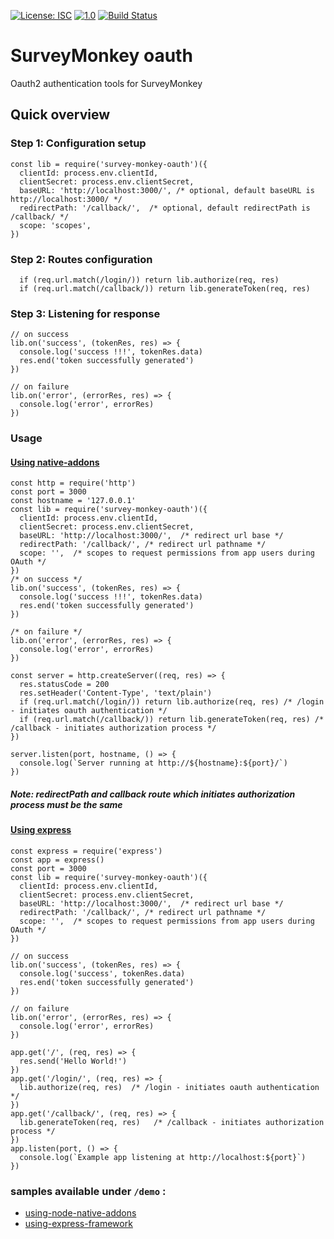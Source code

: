 [![License: ISC](https://img.shields.io/badge/License-ISC-blue.svg)](https://opensource.org/licenses/ISC) 
[![1.0](https://badge.fury.io/js/survey-monkey-streams.svg)](//npmjs.com/package/react-js-css-loaders)
[![Build Status](https://travis-ci.org/amareshsm/survey-monkey-oauth.svg?branch=master)](https://travis-ci.org/amareshsm/survey-monkey-oauth)

# SurveyMonkey oauth #
Oauth2 authentication tools for SurveyMonkey
## Quick overview ##
### Step 1: Configuration setup ###
```
const lib = require('survey-monkey-oauth')({
  clientId: process.env.clientId,
  clientSecret: process.env.clientSecret,
  baseURL: 'http://localhost:3000/', /* optional, default baseURL is http://localhost:3000/ */
  redirectPath: '/callback/',  /* optional, default redirectPath is /callback/ */
  scope: 'scopes',
})
```
### Step 2: Routes configuration ###
```
  if (req.url.match(/login/)) return lib.authorize(req, res)
  if (req.url.match(/callback/)) return lib.generateToken(req, res)
```

### Step 3: Listening for response ###
```
// on success
lib.on('success', (tokenRes, res) => {
  console.log('success !!!', tokenRes.data)
  res.end('token successfully generated')
})

// on failure
lib.on('error', (errorRes, res) => {
  console.log('error', errorRes)
})
```
### Usage ###  
#### [Using native-addons](https://github.com/amareshsm/survey-monkey-oauth/tree/master/demo/native-api) ####
```
const http = require('http')
const port = 3000
const hostname = '127.0.0.1'
const lib = require('survey-monkey-oauth')({
  clientId: process.env.clientId,
  clientSecret: process.env.clientSecret,
  baseURL: 'http://localhost:3000/',  /* redirect url base */
  redirectPath: '/callback/', /* redirect url pathname */
  scope: '',  /* scopes to request permissions from app users during OAuth */
})
/* on success */
lib.on('success', (tokenRes, res) => {
  console.log('success !!!', tokenRes.data)
  res.end('token successfully generated')
})

/* on failure */
lib.on('error', (errorRes, res) => {
  console.log('error', errorRes)
})

const server = http.createServer((req, res) => {
  res.statusCode = 200
  res.setHeader('Content-Type', 'text/plain')
  if (req.url.match(/login/)) return lib.authorize(req, res) /* /login - initiates oauth authentication */
  if (req.url.match(/callback/)) return lib.generateToken(req, res) /* /callback - initiates authorization process */
})

server.listen(port, hostname, () => {
  console.log(`Server running at http://${hostname}:${port}/`)
})
```
##### ***Note: redirectPath and callback route which initiates authorization process must be the same*** #####
#### [Using express](https://github.com/amareshsm/survey-monkey-oauth/tree/master/demo/express-framework)  ####
```
const express = require('express')
const app = express()
const port = 3000
const lib = require('survey-monkey-oauth')({
  clientId: process.env.clientId,
  clientSecret: process.env.clientSecret,
  baseURL: 'http://localhost:3000/',  /* redirect url base */
  redirectPath: '/callback/', /* redirect url pathname */
  scope: '',  /* scopes to request permissions from app users during OAuth */
})

// on success
lib.on('success', (tokenRes, res) => {
  console.log('success', tokenRes.data)
  res.end('token successfully generated')
})

// on failure
lib.on('error', (errorRes, res) => {
  console.log('error', errorRes)
})

app.get('/', (req, res) => {
  res.send('Hello World!')
})
app.get('/login/', (req, res) => {
  lib.authorize(req, res)  /* /login - initiates oauth authentication */
})
app.get('/callback/', (req, res) => {
  lib.generateToken(req, res)   /* /callback - initiates authorization process */
})
app.listen(port, () => {
  console.log(`Example app listening at http://localhost:${port}`)
})
```
### samples available under `/demo` : ###

*  [using-node-native-addons](https://github.com/amareshsm/survey-monkey-oauth/tree/master/demo/native-api)
*  [using-express-framework](https://github.com/amareshsm/survey-monkey-oauth/tree/master/demo/express-framework) 
